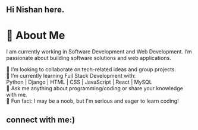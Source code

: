 ## Hi  Nishan here.
# 👋 About Me </br>

I am currently working in Software Development and Web Development. I’m passionate about building software solutions and web applications.</br>

🔭 I’m looking to collaborate on tech-related ideas and group projects.</br>
🌱 I’m currently learning Full Stack Development with: </br>
Python | Django | HTML | CSS | JavaScript | React | MySQL </br>
💬 Ask me anything about programming/coding or share your knowledge with me. </br>
🎯 Fun fact: I may be a noob, but I'm serious and eager to learn coding! </br>

## connect with me:)
<div id="social_media">
  <a href="https://www.facebook.com/nishan.shrestha.9803150" target="_blank">
    <i class="bi bi-facebook"></i>
  </a>
</div>

